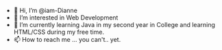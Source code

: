 - 👋 Hi, I’m @iam-Dianne
- 👀 I’m interested in Web Development
- 🌱 I’m currently learning Java in my second year in College and learning HTML/CSS during my free time.
- 📫 How to reach me ... you can't.. yet.

<!---
iam-Dianne/iam-Dianne is a ✨ special ✨ repository because its `README.md` (this file) appears on your GitHub profile.
You can click the Preview link to take a look at your changes.
--->
